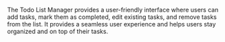 The Todo List Manager provides a user-friendly interface where users can add tasks, mark them as completed, edit existing tasks, and remove tasks from the list.
It provides a seamless user experience and helps users stay organized and on top of their tasks.
